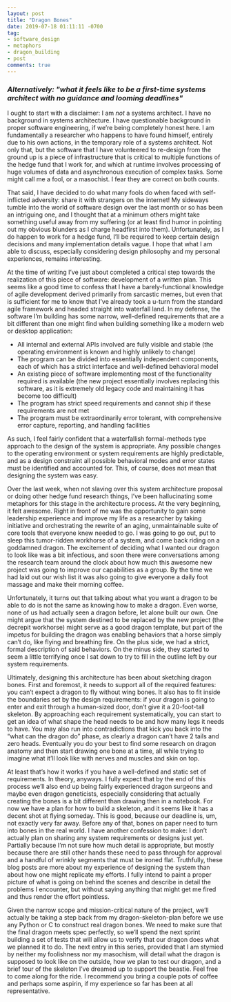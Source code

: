 ```yaml
---
layout: post
title: "Dragon Bones"
date: 2019-07-18 01:11:11 -0700
tag: 
- software_design
- metaphors
- dragon_building
- post
comments: true
---
```


### *Alternatively: "what it feels like to be a first-time systems architect with no guidance and looming deadlines"*

I ought to start with a disclaimer: I am *not* a systems architect. I have no background in systems architecture. I have questionable background in proper software engineering, if we’re being completely honest here. I am fundamentally a researcher who happens to have found himself, entirely due to his own actions, in the temporary role of a systems architect. Not only that, but the software that I have volunteered to re-design from the ground up is a piece of infrastructure that is critical to multiple functions of the hedge fund that I work for, and which at runtime involves processing of huge volumes of data and asynchronous execution of complex tasks. Some might call me a fool, or a masochist. I fear they are correct on both counts. 

That said, I have decided to do what many fools do when faced with self-inflicted adversity: share it with strangers on the internet! My sideways tumble into the world of software design over the last month or so has been an intriguing one, and I thought that at a minimum others might take something useful away from my suffering (or at least find humor in pointing out my obvious blunders as I charge headfirst into them). Unfortunately, as I do happen to work for a hedge fund, I’ll be required to keep certain design decisions and many implementation details vague. I hope that what I am able to discuss, especially considering design philosophy and my personal experiences, remains interesting. 

At the time of writing I’ve just about completed a critical step towards the realization of this piece of software: development of a written plan. This seems like a good time to confess that I have a barely-functional knowledge of agile development derived primarily from sarcastic memes, but even that is sufficient for me to know that I’ve already took a u-turn from the standard agile framework and headed straight into waterfall land. In my defense, the software I’m building has some narrow, well-defined requirements that are a bit different than one might find when building something like a modern web or desktop application:
- All internal and external APIs involved are fully visible and stable (the operating environment is known and highly unlikely to change)
- The program can be divided into essentially independent components, each of which has a strict interface and well-defined behavioral model
- An existing piece of software implementing most of the functionality required is available (the new project essentially involves replacing this software, as it is extremely old legacy code and maintaining it has become too difficult)
- The program has strict speed requirements and cannot ship if these requirements are not met
- The program must be extraordinarily error tolerant, with comprehensive error capture, reporting, and handling facilities

As such, I feel fairly confident that a waterfallish formal-methods type approach to the design of the system is appropriate. Any possible changes to the operating environment or system requirements are highly predictable, and as a design constraint all possible behavioral modes and error states must be identified and accounted for. This, of course, does not mean that designing the system was easy. 

Over the last week, when not slaving over this system architecture proposal or doing other hedge fund research things, I’ve been hallucinating some metaphors for this stage in the architecture process. At the very beginning, it felt awesome. Right in front of me was the opportunity to gain some leadership experience and improve my life as a researcher by taking initiative and orchestrating the rewrite of an aging, unmaintainable suite of core tools that everyone knew needed to go. I was going to go out, put to sleep this tumor-ridden workhorse of a system, and come back riding on a goddamned dragon. The excitement of deciding what I wanted our dragon to look like was a bit infectious, and soon there were conversations among the research team around the clock about how much this awesome new project was going to improve our capabilities as a group. By the time we had laid out our wish list it was also going to give everyone a daily foot massage and make their morning coffee. 

Unfortunately, it turns out that talking about what you want a dragon to be able to do is not the same as knowing how to make a dragon. Even worse, none of us had actually seen a dragon before, let alone built our own. One might argue that the system destined to be replaced by the new project (the decrepit workhorse) might serve as a good dragon template, but part of the impetus for building the dragon was enabling behaviors that a horse simply can’t do, like flying and breathing fire. On the plus side, we had a strict, formal description of said behaviors. On the minus side, they started to seem a little terrifying once I sat down to try to fill in the outline left by our system requirements.

Ultimately, designing this architecture has been about sketching dragon bones. First and foremost, it needs to support all of the required features: you can’t expect a dragon to fly without wing bones. It also has to fit inside the boundaries set by the design requirements: if your dragon is going to enter and exit through a human-sized door, don’t give it a 20-foot-tall skeleton. By approaching each requirement systematically, you can start to get an idea of what shape the head needs to be and how many legs it needs to have. You may also run into contradictions that kick you back into the “what can the dragon do” phase, as clearly a dragon can’t have 2 tails and zero heads. Eventually you do your best to find some research on dragon anatomy and then start drawing one bone at a time, all while trying to imagine what it’ll look like with nerves and muscles and skin on top. 

At least that’s how it works if you have a well-defined and static set of requirements. In theory, anyways. I fully expect that by the end of this process we’ll also end up being fairly experienced dragon surgeons and maybe even dragon geneticists, especially considering that actually creating the bones is a bit different than drawing then in a notebook. For now we have a plan for how to build a skeleton, and it seems like it has a decent shot at flying someday. This is good, because our deadline is, um, not exactly very far away. Before any of that, bones on paper need to turn into bones in the real world. 
I have another confession to make: I don’t actually plan on sharing any system requirements or designs just yet. Partially because I’m not sure how much detail is appropriate, but mostly because there are still other hands these need to pass through for approval and a handful of wrinkly segments that must be ironed flat. Truthfully, these blog posts are more about my experience of designing the system than about how one might replicate my efforts. I fully intend to paint a proper picture of what is going on behind the scenes and describe in detail the problems I encounter, but without saying anything that might get me fired and thus render the effort pointless. 

Given the narrow scope and mission-critical nature of the project, we’ll actually be taking a step back from my dragon-skeleton-plan before we use any Python or C to construct real dragon bones. We need to make sure that the final dragon meets spec perfectly, so we’ll spend the next sprint building a set of tests that will allow us to verify that our dragon does what we planned it to do. The next entry in this series, provided that I am stymied by neither my foolishness nor my masochism, will detail what the dragon is supposed to look like on the outside, how we plan to test our dragon, and a brief tour of the skeleton I’ve dreamed up to support the beastie. Feel free to come along for the ride. I recommend you bring a couple pots of coffee and perhaps some aspirin, if my experience so far has been at all representative. 

